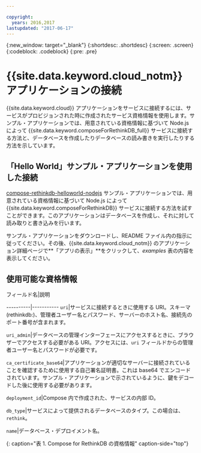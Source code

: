 ```yaml
---

copyright:
  years: 2016,2017
lastupdated: "2017-06-17"
---
```


{:new_window: target="_blank"}
{:shortdesc: .shortdesc}
{:screen: .screen}
{:codeblock: .codeblock}
{:pre: .pre}

# {{site.data.keyword.cloud_notm}} アプリケーションの接続

{{site.data.keyword.cloud}} アプリケーションをサービスに接続するには、サービスがプロビジョンされた時に作成されたサービス資格情報を使用します。サンプル・アプリケーションでは、用意されている資格情報に基づいて Node.js によって {{site.data.keyword.composeForRethinkDB_full}} サービスに接続する方法と、データベースを作成したりデータベースの読み書きを実行したりする方法を示しています。

## 「Hello World」サンプル・アプリケーションを使用した接続

[compose-rethinkdb-helloworld-nodejs](https://github.com/IBM-Bluemix/compose-rethinkdb-helloworld-nodejs) サンプル・アプリケーションでは、用意されている資格情報に基づいて Node.js によって {{site.data.keyword.composeForRethinkDB}} サービスに接続する方法を試すことができます。このアプリケーションはデータベースを作成し、それに対して読み取りと書き込みを行います。

サンプル・アプリケーションをダウンロードし、README ファイル内の指示に従ってください。その後、{{site.data.keyword.cloud_notm}} のアプリケーション詳細ページで**「アプリの表示」**をクリックして、*examples* 表の内容を表示してください。

## 使用可能な資格情報

フィールド名|説明

----------|-----------
`uri`|サービスに接続するときに使用する URI。スキーマ (rethinkdb:)、管理者ユーザー名とパスワード、サーバーのホスト名、接続先のポート番号が含まれます。

`uri_admin`|データベースの管理インターフェースにアクセスするときに、ブラウザーでアクセスする必要がある URI。アクセスには、`uri` フィールドからの管理者ユーザー名とパスワードが必要です。

`ca_certificate_base64`|アプリケーションが適切なサーバーに接続されていることを確認するために使用する自己署名証明書。これは base64 でエンコードされています。サンプル・アプリケーションで示されているように、鍵をデコードした後に使用する必要があります。

`deployment_id`|Compose 内で作成された、サービスの内部 ID。

`db_type`|サービスによって提供されるデータベースのタイプ。この場合は、`rethink`。

`name`|データベース・デプロイメント名。

{: caption="表 1. Compose for RethinkDB の資格情報" caption-side="top"}
